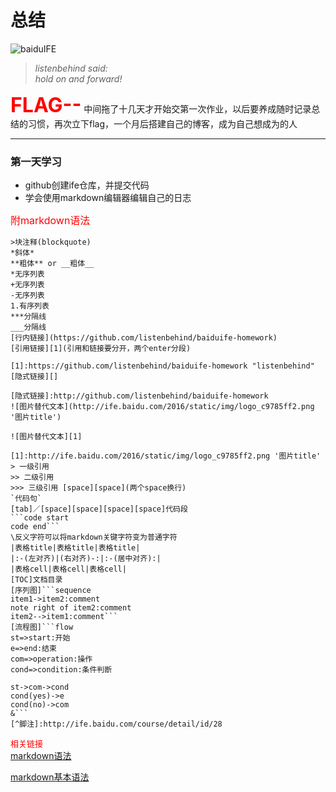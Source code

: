# 总结
![baiduIFE](http://ife.baidu.com/2016/static/img/logo_c9785ff2.png 'baiduIFE')
>*listenbehind said:*  
>*hold on and forward!*

<font color=red size=6>**FLAG--**</font> 中间拖了十几天才开始交第一次作业，以后要养成随时记录总结的习惯，再次立下flag，一个月后搭建自己的博客，成为自己想成为的人
***
### 第一天学习
- github创建ife仓库，并提交代码
- 学会使用markdown编辑器编辑自己的日志

<font color=red size=3>附markdown语法</font>
```
>块注释(blockquote)
*斜体*
**粗体** or __粗体__
*无序列表
+无序列表
-无序列表
1.有序列表
***分隔线
___分隔线
[行内链接](https://github.com/listenbehind/baiduife-homework)
[引用链接][1](引用和链接要分开，两个enter分段)

[1]:https://github.com/listenbehind/baiduife-homework "listenbehind"
[隐式链接][]

[隐式链接]:http://github.com/listenbehind/baiduife-homework
![图片替代文本](http://ife.baidu.com/2016/static/img/logo_c9785ff2.png '图片title')

![图片替代文本][1]

[1]:http://ife.baidu.com/2016/static/img/logo_c9785ff2.png '图片title'
> 一级引用
>> 二级引用
>>> 三级引用 [space][space](两个space换行)
`代码句`
[tab]／[space][space][space][space]代码段
```code start
code end```
\反义字符可以将markdown关键字符变为普通字符
|表格title|表格title|表格title|
|:-(左对齐)|(右对齐)-:|:-(居中对齐):|
|表格cell|表格cell|表格cell|
[TOC]文档目录
[序列图]```sequence
item1->item2:comment
note right of item2:comment
item2-->item1:comment```
[流程图]```flow
st=>start:开始
e=>end:结束
com=>operation:操作
cond=>condition:条件判断

st->com->cond
cond(yes)->e
cond(no)->com
&```
[^脚注]:http://ife.baidu.com/course/detail/id/28
```
<font color=red size=2>相关链接</font>  
[markdown语法](https://www.appinn.com/markdown/)

[markdown基本语法](https://www.jianshu.com/p/191d1e21f7ed)

[^1]:http://ife.baidu.com/course/detail/id/28













